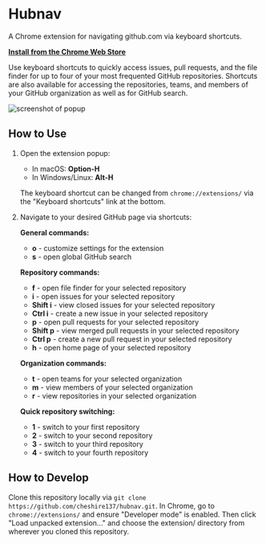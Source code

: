 # Hubnav

A Chrome extension for navigating github.com via keyboard shortcuts.

**[Install from the Chrome Web Store](https://chrome.google.com/webstore/detail/hubnav/aanefongalfonofnpgkgcibhogmgnckm)**

Use keyboard shortcuts to quickly access issues, pull requests, and the file finder for up to four of your most frequented GitHub repositories. Shortcuts are also available for accessing the repositories, teams, and members of your GitHub organization as well as for GitHub search.

![screenshot of popup](https://raw.githubusercontent.com/cheshire137/hubnav/master/screenshotPopup.png)

## How to Use

1. Open the extension popup:

    - In macOS: **Option-H**
    - In Windows/Linux: **Alt-H**

    The keyboard shortcut can be changed from `chrome://extensions/`
    via the "Keyboard shortcuts" link at the bottom.

2. Navigate to your desired GitHub page via shortcuts:

    **General commands:**

    - **o** - customize settings for the extension
    - **s** - open global GitHub search

    **Repository commands:**

    - **f** - open file finder for your selected repository
    - **i** - open issues for your selected repository
    - **Shift i** - view closed issues for your selected repository
    - **Ctrl i** - create a new issue in your selected repository
    - **p** - open pull requests for your selected repository
    - **Shift p** - view merged pull requests in your selected repository
    - **Ctrl p** - create a new pull request in your selected repository
    - **h** - open home page of your selected repository

    **Organization commands:**

    - **t** - open teams for your selected organization
    - **m** - view members of your selected organization
    - **r** - view repositories in your selected organization

    **Quick repository switching:**

    - **1** - switch to your first repository
    - **2** - switch to your second repository
    - **3** - switch to your third repository
    - **4** - switch to your fourth repository

## How to Develop

Clone this repository locally via
`git clone https://github.com/cheshire137/hubnav.git`. In Chrome, go to
`chrome://extensions/` and ensure "Developer mode" is
enabled. Then click "Load unpacked extension..." and
choose the extension/ directory from wherever you cloned this repository.
